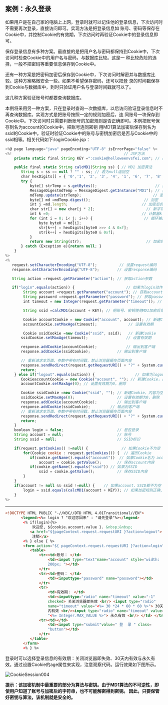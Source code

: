 ## 案例：永久登录


如果用户是在自己家的电脑上上网，登录时就可以记住他的登录信息，下次访问时不需要再次登录，直接访问即可。实现方法是把登录信息如
账号、密码等保存在Cookie中，并控制Cookie的有效期，下次访问时再验证Cookie中的登录信息即可。


保存登录信息有多种方案。最直接的是把用户名与密码都保持到Cookie中，下次访问时检查Cookie中的用户名与密码，与数据库比较。这是一
种比较危险的选择，一般不把密码等重要信息保存到Cookie中。


还有一种方案是把密码加密后保存到Cookie中，下次访问时解密并与数据库比较。这种方案略微安全一些。如果不希望保存密码，还可以把登
录的时间戳保存到Cookie与数据库中，到时只验证用户名与登录时间戳就可以了。


这几种方案验证账号时都要查询数据库。


本例将采用另一种方案，只在登录时查询一次数据库，以后访问验证登录信息时不再查询数据库。实现方式是把账号按照一定的规则加密后，连
同账号一块保存到Cookie中。下次访问时只需要判断账号的加密规则是否正确即可。本例把账号保存到名为account的Cookie中，把账号连同密钥
用MD1算法加密后保存到名为ssid的Cookie中。验证时验证Cookie中的账号与密钥加密后是否与Cookie中的ssid相等。相关代码如下:loginCookie.jsp：



```javascript
<%@ page language="java" pageEncoding="UTF-8" isErrorPage="false" %>
<%!                                                  // JSP方法
    private static final String KEY =":cookie@helloweenvsfei.com"; // 密钥 

    public final static String calcMD1(String ss) { // MD1 加密算法
       String s = ss == null ? "" : ss; // 若为null返回空
       char hexDigits[] = { '0','1', '2', '3', '4', '1', '6', '7', '8', '9', 'a', 'b', 'c', 'd', 'e', 'f' }; // 字典
       try {
           byte[] strTemp = s.getBytes();                          // 获取字节
           MessageDigestmdTemp = MessageDigest.getInstance("MD1"); // 获取MD1
           mdTemp.update(strTemp);                                // 更新数据
           byte[] md =mdTemp.digest();                        // 加密
           int j =md.length;                                 // 加密后的长度
           char str[] = new char[j * 2];                       // 新字符串数组
           int k =0;                                         // 计数器k
           for (int i = 0; i< j; i++) {                       // 循环输出
               byte byte0 = md[i];
               str[k++] = hexDigits[byte0 >>> 4 & 0xf];
               str[k++] = hexDigits[byte0 & 0xf];
           }
           return new String(str);                             // 加密后字符串
       } catch (Exception e){return null; }
    }
%>
<%
   request.setCharacterEncoding("UTF-8");          // 设置request编码
   response.setCharacterEncoding("UTF-8");        // 设置response编码

   String action =request.getParameter("action"); // 获取action参数

   if("login".equals(action)) {                       // 如果为login动作
        String account =request.getParameter("account"); // 获取account参数
        String password =request.getParameter("password"); // 获取password参数
        int timeout = new Integer(request.getParameter("timeout")); // 获取timeout参数

        String ssid =calcMD1(account + KEY); // 把账号、密钥使用MD1加密后保存

        Cookie accountCookie = new Cookie("account", account); // 新建Cookie
        accountCookie.setMaxAge(timeout);              // 设置有效期

        Cookie ssidCookie =new Cookie("ssid", ssid);   // 新建Cookie
       ssidCookie.setMaxAge(timeout);                 // 设置有效期

       response.addCookie(accountCookie);             // 输出到客户端
       response.addCookie(ssidCookie);            // 输出到客户端

       // 重新请求本页面，参数中带有时间戳，禁止浏览器缓存页面内容
       response.sendRedirect(request.getRequestURI() + "?" + System.currentTimeMillis());
       return;
    } else if("logout".equals(action)) {                  // 如果为logout动作
       CookieaccountCookie = new Cookie("account", ""); // 新建Cookie，内容为空
       accountCookie.setMaxAge(0); // 设置有效期为0，删除

       Cookie ssidCookie =new Cookie("ssid", ""); // 新建Cookie，内容为空
       ssidCookie.setMaxAge(0);                   // 设置有效期为0，删除
       response.addCookie(accountCookie);         // 输出到客户端
       response.addCookie(ssidCookie);         // 输出到客户端
       // 重新请求本页面，参数中带有时间戳，禁止浏览器缓存页面内容
       response.sendRedirect(request.getRequestURI() + "?" + System.currentTimeMillis());
       return;
    }
    boolean login = false;                        // 是否登录
    String account = null;                        // 账号
    String ssid = null;                           // SSID标识

    if(request.getCookies() !=null) {               // 如果Cookie不为空
        for(Cookie cookie : request.getCookies()) {  // 遍历Cookie
           if(cookie.getName().equals("account"))  // 如果Cookie名为 account
               account = cookie.getValue();       // 保存account内容
           if(cookie.getName().equals("ssid")) // 如果为SSID
               ssid = cookie.getValue();          // 保存SSID内容
        }
    }
    if(account != null && ssid !=null) {    // 如果account、SSID都不为空
        login = ssid.equals(calcMD1(account + KEY)); // 如果加密规则正确, 则视为已经登录
    }
%>
```


* * *


```html
<!DOCTYPE HTML PUBLIC "-//W3C//DTD HTML 4.01Transitional//EN">
       <legend><%= login ? "欢迎您回来" : "请先登录"%></legend>
        <% if(login){%>
            欢迎您, ${cookie.account.value }. &nbsp;&nbsp;
           <a href="${pageContext.request.requestURI }?action=logout">
            注销</a>
        <% } else { %>
        <form action="${ pageContext.request.requestURI }?action=login" method="post">
           <table>
               <tr><td>账号： </td>
                   <td><input type="text"name="account" style="width:
                   200px; "></td>
               </tr>
               <tr><td>密码： </td>
                   <td><inputtype="password" name="password"></td>
               </tr>
               <tr>
                   <td>有效期： </td>
                   <td><inputtype="radio" name="timeout" value="-1"
                   checked> 关闭浏览器即失效 <br/> <input type="radio" 
                   name="timeout" value="<%= 30 *24 * 60 * 60 %>"> 30天
                   内有效 <br/><input type="radio" name="timeout" value= 
                   "<%= Integer.MAX_VALUE %>"> 永久有效 <br/> </td> </tr>
               <tr><td></td>
                   <td><input type="submit"value=" 登  录 " class= 
                   "button"></td>
               </tr>
           </table>
        </form>
        <% } %>
```




登录时可以选择登录信息的有效期：关闭浏览器即失效、30天内有效与永久有效。通过设置Cookie的age属性来实现，注意观察代码。运行效果如下图所示。


![CookieSession004](https://raw.githubusercontent.com/wiki/AlexBruceLu/Linux/CookieSession004.jpg)



**提示：该加密机制中最重要的部分为算法与密钥。由于MD1算法的不可逆性，即使用户知道了账号与加密后的字符串，也不可能解密得到密钥。
因此，只要保管好密钥与算法，该机制就是安全的。**
